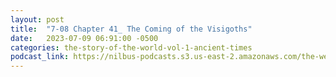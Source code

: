 ```yaml
---
layout: post
title:  "7-08 Chapter 41_ The Coming of the Visigoths"
date:   2023-07-09 06:91:00 -0500
categories: the-story-of-the-world-vol-1-ancient-times
podcast_link: https://nilbus-podcasts.s3.us-east-2.amazonaws.com/the-well-trained-mind/The%20Story%20of%20the%20World%20Vol.%201%20Ancient%20Times/7-08%20Chapter%2041_%20The%20Coming%20of%20the%20Visigoths.mp3
---
```


